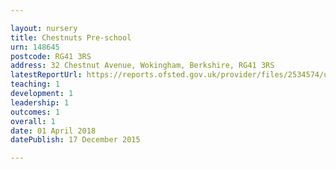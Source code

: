 ```yaml
---

layout: nursery
title: Chestnuts Pre-school
urn: 148645
postcode: RG41 3RS
address: 32 Chestnut Avenue, Wokingham, Berkshire, RG41 3RS
latestReportUrl: https://reports.ofsted.gov.uk/provider/files/2534574/urn/148645.pdf
teaching: 1
development: 1
leadership: 1
outcomes: 1
overall: 1
date: 01 April 2018 
datePublish: 17 December 2015

---
```

